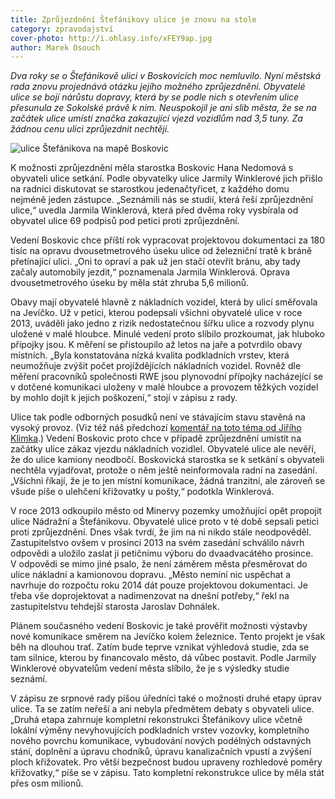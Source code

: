 ```yaml
---
title: Zprůjezdnění Štefánikovy ulice je znovu na stole
category: zpravodajství
cover-photo: http://i.ohlasy.info/xFEY9ap.jpg
author: Marek Osouch
---
```


*Dva roky se o Štefánikově ulici v Boskovicích moc nemluvilo. Nyní městská rada znovu projednává otázku jejího možného zprůjezdnění. Obyvatelé ulice se bojí nárůstu dopravy, která by se podle nich s otevřením ulice přesunula ze Sokolské právě k nim. Neuspokojil je ani slib města, že se na začátek ulice umístí značka zakazující vjezd vozidlům nad 3,5 tuny. Za žádnou cenu ulici zprůjezdnit nechtějí.*

<img src="http://i.ohlasy.info/xG1Pufx.png" alt="ulice Štefánikova na mapě Boskovic" class="img-responsive img-popup" data-author="Mapy.cz">

K možnosti zprůjezdnění měla starostka Boskovic Hana Nedomová s obyvateli ulice setkání. Podle obyvatelky ulice Jarmily Winklerové jich přišlo na radnici diskutovat se starostkou jedenačtyřicet, z každého domu nejméně jeden zástupce. „Seznámili nás se studií, která řeší zprůjezdnění ulice,“ uvedla Jarmila Winklerová, která před dvěma roky vysbírala od obyvatel ulice 69 podpisů pod petici proti zprůjezdnění.

Vedení Boskovic chce příští rok vypracovat projektovou dokumentaci za 180 tisíc na opravu dvousetmetrového úseku ulice od železniční tratě k bráně přetínající ulici. „Oni to opraví a pak už jen stačí otevřít bránu, aby tady začaly automobily jezdit,“ poznamenala Jarmila Winklerová. Oprava dvousetmetrového úseku by měla stát zhruba 5,6 milionů.

Obavy mají obyvatelé hlavně z nákladních vozidel, která by ulicí směřovala na Jevíčko. Už v petici, kterou podepsali všichni obyvatelé ulice v roce 2013, uváděli jako jedno z rizik nedostatečnou šířku ulice a rozvody plynu uložené v malé hloubce. Minulé vedení proto slíbilo prozkoumat, jak hluboko přípojky jsou. K měření se přistoupilo až letos na jaře a potvrdilo obavy místních. „Byla konstatována nízká kvalita podkladních vrstev, která neumožňuje zvýšit počet projíždějících nákladních vozidel. Rovněž dle měření pracovníků společnosti RWE jsou plynovodní přípojky nacházející se v dotčené komunikaci uloženy v malé hloubce a provozem těžkých vozidel by mohlo dojít k jejich poškození,“ stojí v zápisu z rady.

Ulice tak podle odborných posudků není ve stávajícím stavu stavěná na vysoký provoz. (Viz též náš předchozí [komentář na toto téma od Jiřího Klimka](/clanky/2015/03/zprujezdneni-stefanikovy.html).) Vedení Boskovic proto chce v případě zprůjezdnění umístit na začátky ulice zákaz vjezdu nákladních vozidlel. Obyvatelé ulice ale nevěří, že do ulice kamiony neodbočí. Boskovická starostka se k setkání s obyvateli nechtěla vyjadřovat, protože o něm ještě neinformovala radní na zasedání. „Všichni říkají, že je to jen místní komunikace, žádná tranzitní, ale zároveň se všude píše o ulehčení křižovatky u pošty,“ podotkla Winklerová.

V roce 2013 odkoupilo město od Minervy pozemky umožňující opět propojit ulice Nádražní a Štefánikovu. Obyvatelé ulice proto v té době sepsali petici proti zprůjezdnění. Dnes však tvrdí, že jim na ni nikdo stále neodpověděl. Zastupitelstvo ovšem v prosinci 2013 na svém zasedání schválilo návrh odpovědi a uložilo zaslat ji petičnímu výboru do dvaadvacátého prosince. V odpovědi se mimo jiné psalo, že není záměrem města přesměrovat do ulice nákladní a kamionovou dopravu. „Město nemíní nic uspěchat a navrhuje do rozpočtu roku 2014 dát pouze projektovou dokumentaci. Je třeba vše doprojektovat a nadimenzovat na dnešní potřeby,“ řekl na zastupitelstvu tehdejší starosta Jaroslav Dohnálek.

Plánem současného vedení Boskovic je také prověřit možnosti výstavby nové komunikace směrem na Jevíčko kolem železnice. Tento projekt je však běh na dlouhou trať. Zatím bude teprve vznikat výhledová studie, zda se tam silnice, kterou by financovalo město, dá vůbec postavit. Podle Jarmily Winklerové obyvatelům vedení města slíbilo, že je s výsledky studie seznámí.

V zápisu ze srpnové rady píšou úředníci také o možnosti druhé etapy úprav ulice. Ta se zatím neřeší a ani nebyla předmětem debaty s obyvateli ulice. „Druhá etapa zahrnuje kompletní rekonstrukci Štefánikovy ulice včetně lokální výměny nevyhovujících podkladních vrstev vozovky, kompletního nového povrchu komunikace, vybudování nových podélných odstavných stání, doplnění a úpravu chodníků, úpravu kanalizačních vpustí a zvýšení ploch křižovatek. Pro větší bezpečnost budou upraveny rozhledové poměry křižovatky,“ píše se v zápisu. Tato kompletní rekonstrukce ulice by měla stát přes osm milionů. 

